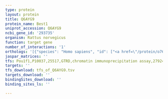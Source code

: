 ```yaml
---
type: protein
layout: protein
title: Q6AYG9
protein_name: Best1
uniprot_accession: Q6AYG9
ncbi_gene_id: '293735'
organism: Rattus norvegicus
function: target gene
number_of_interactions: '1'
orthologs: '[{"species": "Homo sapiens", "id": ["<a href=\"/protein/o76090\">O76090</a>"]}, {"species": "Mus musculus", "id": ["<a href=\"/protein/o88870\">O88870</a>"]}, {"species": "Caenorhabditis elegans", "id": ["<a href=\"/protein/p34577\">P34577</a>", "Q21973", "<a href=\"/protein/q18303\">Q18303</a>", "<a href=\"/protein/q9na59\">Q9NA59</a>"]}, {"species": "Drosophila melanogaster", "id": ["Q9VUM6", "Q9VUM7"]}]'
jaspar_matrices: ''
tfs: Pou1f1,P10037,25517,GTRD,chromatin immunoprecipitation assay,27924024%5Buid%5D,No
targets: ''
tfs_download: tfs_of_Q6AYG9.tsv
targets_download: ''
bindingSites_download: ''
binding_sites_ls: ''

---
```

